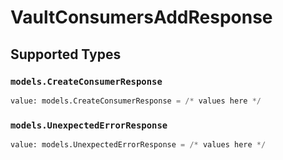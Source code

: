 # VaultConsumersAddResponse


## Supported Types

### `models.CreateConsumerResponse`

```python
value: models.CreateConsumerResponse = /* values here */
```

### `models.UnexpectedErrorResponse`

```python
value: models.UnexpectedErrorResponse = /* values here */
```

